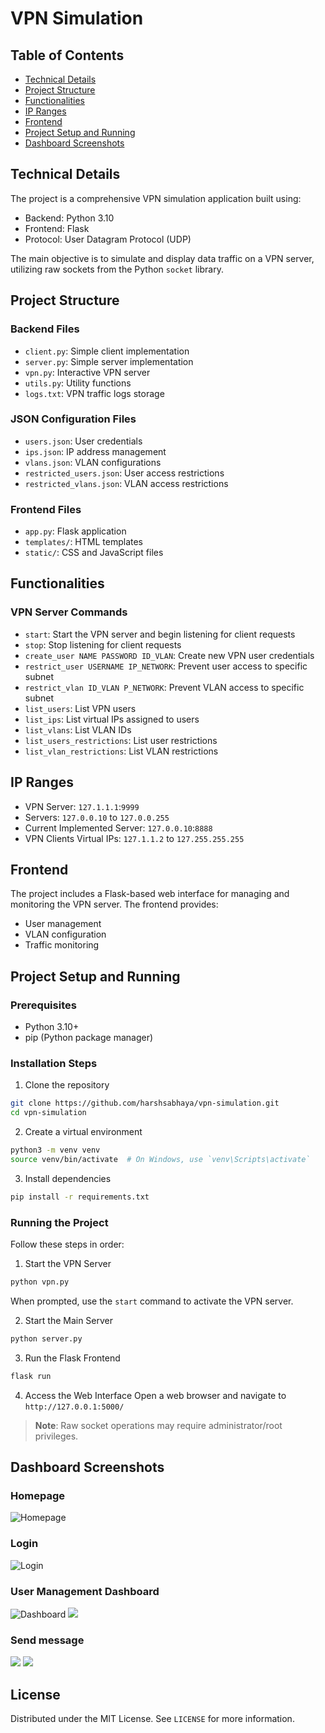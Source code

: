 # VPN Simulation

## Table of Contents

- [Technical Details](#technical-details)
- [Project Structure](#project-structure)
- [Functionalities](#functionalities)
- [IP Ranges](#ip-ranges)
- [Frontend](#frontend)
- [Project Setup and Running](#project-setup-and-running)
- [Dashboard Screenshots](#dashboard-screenshots)

## Technical Details

The project is a comprehensive VPN simulation application built using:

- Backend: Python 3.10
- Frontend: Flask
- Protocol: User Datagram Protocol (UDP)

The main objective is to simulate and display data traffic on a VPN server, utilizing raw sockets from the Python `socket` library.

## Project Structure

### Backend Files

- `client.py`: Simple client implementation
- `server.py`: Simple server implementation
- `vpn.py`: Interactive VPN server
- `utils.py`: Utility functions
- `logs.txt`: VPN traffic logs storage

### JSON Configuration Files

- `users.json`: User credentials
- `ips.json`: IP address management
- `vlans.json`: VLAN configurations
- `restricted_users.json`: User access restrictions
- `restricted_vlans.json`: VLAN access restrictions

### Frontend Files

- `app.py`: Flask application
- `templates/`: HTML templates
- `static/`: CSS and JavaScript files

## Functionalities

### VPN Server Commands

- `start`: Start the VPN server and begin listening for client requests
- `stop`: Stop listening for client requests
- `create_user NAME PASSWORD ID_VLAN`: Create new VPN user credentials
- `restrict_user USERNAME IP_NETWORK`: Prevent user access to specific subnet
- `restrict_vlan ID_VLAN P_NETWORK`: Prevent VLAN access to specific subnet
- `list_users`: List VPN users
- `list_ips`: List virtual IPs assigned to users
- `list_vlans`: List VLAN IDs
- `list_users_restrictions`: List user restrictions
- `list_vlan_restrictions`: List VLAN restrictions

## IP Ranges

- VPN Server: `127.1.1.1`:`9999`
- Servers: `127.0.0.10` to `127.0.0.255`
- Current Implemented Server: `127.0.0.10`:`8888`
- VPN Clients Virtual IPs: `127.1.1.2` to `127.255.255.255`

## Frontend

The project includes a Flask-based web interface for managing and monitoring the VPN server. The frontend provides:

- User management
- VLAN configuration
- Traffic monitoring

## Project Setup and Running

### Prerequisites

- Python 3.10+
- pip (Python package manager)

### Installation Steps

1. Clone the repository

```bash
git clone https://github.com/harshsabhaya/vpn-simulation.git
cd vpn-simulation
```

2. Create a virtual environment

```bash
python3 -m venv venv
source venv/bin/activate  # On Windows, use `venv\Scripts\activate`
```

3. Install dependencies

```bash
pip install -r requirements.txt
```

### Running the Project

Follow these steps in order:

1. Start the VPN Server

```bash
python vpn.py
```

When prompted, use the `start` command to activate the VPN server.

2. Start the Main Server

```bash
python server.py
```

3. Run the Flask Frontend

```bash
flask run
```

4. Access the Web Interface
   Open a web browser and navigate to `http://127.0.0.1:5000/`

> **Note**: Raw socket operations may require administrator/root privileges.

## Dashboard Screenshots

### Homepage

![Homepage](static/screenshots/homepage.jpg)

### Login

![Login](static/screenshots/login.jpg)

### User Management Dashboard

![Dashboard](static/screenshots/dashboard1.jpg)
![](static/screenshots/dashboard2.jpg)

### Send message

![](static/screenshots/sendmessage1.jpg)
![](static/screenshots/sendmessage2.jpg)

## License

Distributed under the MIT License. See `LICENSE` for more information.

